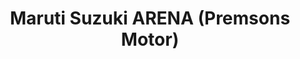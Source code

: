 ---
title: "Maruti Suzuki ARENA (Premsons Motor)"
url: /ranchi/maruti-suzuki-arena-premsons-motor/
shop: Autohaus
---